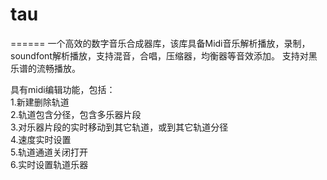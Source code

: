 # tau
======
  一个高效的数字音乐合成器库，该库具备Midi音乐解析播放，录制，soundfont解析播放，支持混音，合唱，压缩器，均衡器等音效添加。
支持对黑乐谱的流畅播放。

具有midi编辑功能，包括：  
1.新建删除轨道  
2.轨道包含分径，包含多乐器片段  
3.对乐器片段的实时移动到其它轨道，或到其它轨道分径  
4.速度实时设置  
5.轨道通道关闭打开  
6.实时设置轨道乐器  
